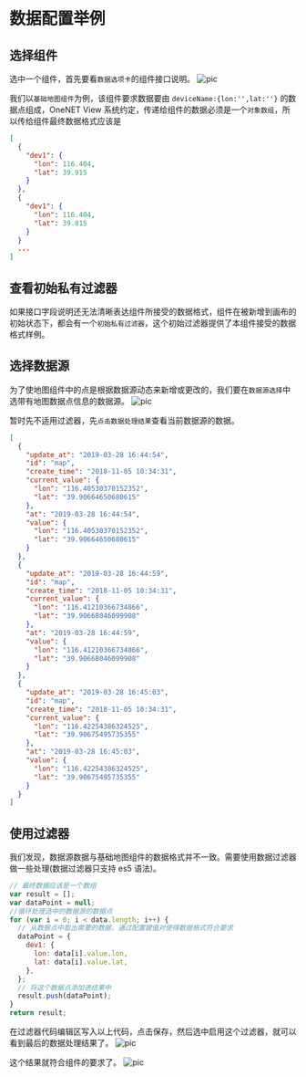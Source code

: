 # 数据配置举例

## 选择组件

选中一个组件，首先要看`数据选项卡`的组件接口说明。
![pic](/images/data/field-desc.png)

我们以`基础地图组件`为例，该组件要求数据要由 `deviceName:{lon:'',lat:''}` 的数据点组成，OneNET View 系统约定，传递给组件的数据必须是一个`对象数组`，所以传给组件最终数据格式应该是

```json
[
  {
    "dev1": {
      "lon": 116.404,
      "lat": 39.915
    }
  },
  {
    "dev1": {
      "lon": 116.404,
      "lat": 39.815
    }
  }
  ...
]
```

## 查看初始私有过滤器

如果接口字段说明还无法清晰表达组件所接受的数据格式，组件在被新增到画布的初始状态下，都会有一个`初始私有过滤器`，这个初始过滤器提供了本组件接受的数据格式样例。

## 选择数据源

为了使地图组件中的点是根据数据源动态来新增或更改的，我们要在`数据源选择`中选带有地图数据点信息的数据源。
![pic](/images/data/data-source-select.png)

暂时先不适用过滤器，先`点击数据处理结果`查看当前数据源的数据。

```json
[
  {
    "update_at": "2019-03-28 16:44:54",
    "id": "map",
    "create_time": "2018-11-05 10:34:31",
    "current_value": {
      "lon": "116.40530370152352",
      "lat": "39.90664650680615"
    },
    "at": "2019-03-28 16:44:54",
    "value": {
      "lon": "116.40530370152352",
      "lat": "39.90664650680615"
    }
  },
  {
    "update_at": "2019-03-28 16:44:59",
    "id": "map",
    "create_time": "2018-11-05 10:34:31",
    "current_value": {
      "lon": "116.41210366734866",
      "lat": "39.90668046099908"
    },
    "at": "2019-03-28 16:44:59",
    "value": {
      "lon": "116.41210366734866",
      "lat": "39.90668046099908"
    }
  },
  {
    "update_at": "2019-03-28 16:45:03",
    "id": "map",
    "create_time": "2018-11-05 10:34:31",
    "current_value": {
      "lon": "116.42254386324525",
      "lat": "39.90675495735355"
    },
    "at": "2019-03-28 16:45:03",
    "value": {
      "lon": "116.42254386324525",
      "lat": "39.90675495735355"
    }
  }
]
```

## 使用过滤器

我们发现，数据源数据与基础地图组件的数据格式并不一致。需要使用数据过滤器做一些处理(数据过滤器只支持 es5 语法)。

```js
// 最终数据应该是一个数组
var result = [];
var dataPoint = null;
//循环处理选中的数据源的数据点
for (var i = 0; i < data.length; i++) {
  // 从数据点中取出需要的数据，通过配置键值对使得数据格式符合要求
  dataPoint = {
    dev1: {
      lon: data[i].value.lon,
      lat: data[i].value.lat,
    },
  };
  // 将这个数据点添加进结果中
  result.push(dataPoint);
}
return result;
```

在过滤器代码编辑区写入以上代码，点击保存，然后选中启用这个过滤器，就可以看到最后的数据处理结果了。
![pic](/images/data/use-data-filter.png)

这个结果就符合组件的要求了。
![pic](/images/data/data-result2.png)
